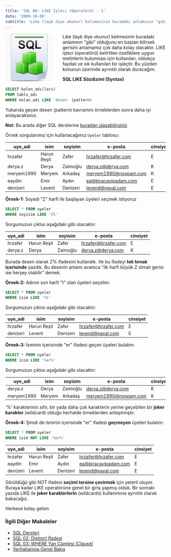 ```yaml
---
title: 'SQL 08: LIKE İşleci (Operatörü) - 1'
date: '2009-10-09'
subtitle: 'Like (layk diye okunur) kelimesinin buradaki anlamının "gibi" olduğunu en baştan bilirsek gerisini anlamamız çok daha kolay olacaktır. LIKE işleci (operatörü) belirtilen özelliklere uygun metinlerin bulunması için kullanılan, oldukça faydalı ve sık kullanılan bir işleçtir.'
---
```


<img align="left" style="margin-right: 30px;margin-bottom: 0px;"  src="img/blog/Schema-SQL1.jpg">

Like (layk diye okunur) kelimesinin buradaki anlamının "gibi" olduğunu en baştan bilirsek gerisini anlamamız çok daha kolay olacaktır. LIKE işleci (operatörü) belirtilen özelliklere uygun metinlerin bulunması için kullanılan, oldukça faydalı ve sık kullanılan bir işleçtir. Bu yüzden konunun üzerinde ayrıntılı olarak duracağım. 

**SQL LIKE Sözdizimi (Syntax)**

```sql
SELECT kolon_adı(ları)
FROM tablo_adı
WHERE kolan_adı LIKE 'desen' (pattern)
```

Yukarıda geçen desen (pattern) kavramını örneklerden sonra daha iyi anlayacaksınız. 

**Not:** Bu arada diğer SQL derslerine [buradan ulaşabilirsiniz](http://www.hrzafer.com/sql-dersleri)

Örnek sorgularımız için kullanacağımız `Uyeler` tablosu:

| uye_adi | isim | soyisim | e-posta | cinsiyet |
| --- | --- | --- | --- | --- |
| hrzafer | Harun Reşit | Zafer | hrzafer@hrzafer.com | E   |
| derya.z | Derya | Zaimoğlu | derya.z@derya.com | K   |
| meryem1990 | Meryem | Arkadaş | meryem1990@nospam.com | K   |
| eaydin | Emir | Aydın | ea@biracayipadam.com | E   |
| denizeri | Levent | Denizeri | levend@naval.com | E   |

**Örnek-1:** Soyadı "Z" harfi ile başlayan üyeleri seçmek istiyoruz

```sql
SELECT * FROM uyeler 
WHERE soyisim LIKE 'Z%'
```

Sorgumuzun çıktısı aşağıdaki gibi olacaktır:

| uye_adi | isim | soyisim | e-posta | cinsiyet |
| --- | --- | --- | --- | --- |
| hrzafer | Harun Reşit | Zafer | hrzafer@hrzafer.com | E   |
| derya.z | Derya | Zaimoğlu | derya.z@derya.com | K   |

Burada desen olarak Z% ifadesini kullandık. Ve bu ifadeyi **tek tırnak içerisinde** yazdık. Bu desenin anlamı avamca "ilk harfi büyük Z olmalı gerisi ise herşey olabilir" demek. 

**Örnek-2:** Adının son harfi "t" olan üyeleri seçelim:

```sql
SELECT * FROM uyeler
WHERE isim LIKE '%t'
```
Sorgumuzun çıktısı aşağıdaki gibi olacaktır:

| uye_adi | isim | soyisim | e-posta | cinsiyet |
| --- | --- | --- | --- | --- |
| hrzafer | Harun Reşit | Zafer | hrzafer@hrzafer.com | E   |
| denizeri | Levent | Denizeri | levend@naval.com | E   |

**Örnek-3:** İsminin içerisinde "er" ifadesi geçen üyeleri bulalım:

```sql
SELECT * FROM uyeler
WHERE isim LIKE '%er%'
```

Sorgumuzun çıktısı aşağıdaki gibi olacaktır:

| uye_adi | isim | soyisim | e-posta | cinsiyet |
| --- | --- | --- | --- | --- |
| derya.z | Derya | Zaimoğlu | derya.z@derya.com | K   |
| meryem1990 | Meryem | Arkadaş | meryem1990@nospam.com | K   |

'%' karakterinin sıfır, bir yada daha çok karakterin yerine geçebilen bir **joker karakter** (wildcard) olduğu herhalde örneklerden anlaşılmıştır. 

**Örnek-4:** Şimdi de isminin içerisinde "er" ifadesi **geçmeyen** üyeleri bulalım:

```sql
SELECT * FROM uyeler
WHERE isim NOT LIKE '%er%'
```
| uye_adi | isim | soyisim | e-posta | cinsiyet |
| --- | --- | --- | --- | --- |
| hrzafer | Harun Reşit | Zafer | hrzafer@hrzafer.com | E   |
| eaydin | Emir | Aydın | ea@biracayipadam.com | E   |
| denizeri | Levent | Denizeri | levend@naval.com | E   |

Görüldüğü gibi NOT ifadesi **seçimi tersine çevirmek** için yeterli oluyor. Buraya kadar LIKE operatörüne genel bir giriş yapmış olduk. Bir sonraki yazıda LIKE ile **joker karakterlerin** (wildcards) kullanımına ayrıntılı olarak bakacağız. 


Herkese kolay gelsin

### İlgili Diğer Makaleler

- [SQL Dersleri](/sql-dersleri)
- [SQL 02: Distinct İfadesi](/sql-distinct-ifadesi)
- [SQL 03: WHERE Yan Cümlesi (Clause)](/sql-where-clause)
- [Veritabanına Genel Bakış](/veritabanina-genel-bakis)

